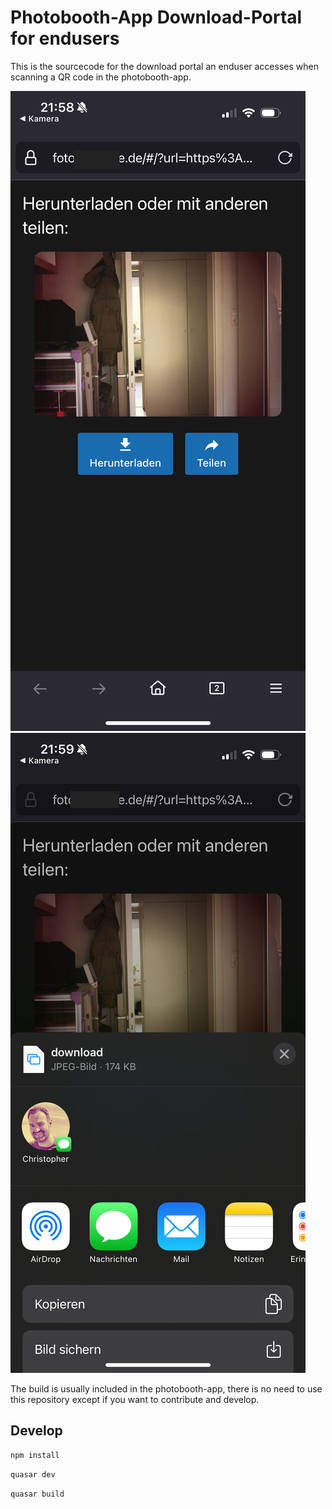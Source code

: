 # Photobooth-App Download-Portal for endusers

This is the sourcecode for the download portal an enduser accesses when scanning a QR code in the photobooth-app.

[![photobooth-app downloadportal share interface](https://raw.githubusercontent.com/photobooth-app/photobooth-download/main/assets/screenshot1.png)](https://photobooth-app.org/screenshots/)
[![photobooth-app downloadportal share interface](https://raw.githubusercontent.com/photobooth-app/photobooth-download/main/assets/screenshot2.png)](https://photobooth-app.org/screenshots/)

The build is usually included in the photobooth-app, there is no need to use this repository except if you want to contribute and develop.

## Develop

```bash
npm install
```

```bash
quasar dev
```

```bash
quasar build
```
